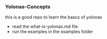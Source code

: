 ### Yolonas-Concepts
this is a good repo to learn the bascs of yolonas 
- read the what-is-yolonas.md file
- run the examples in the examples folder
